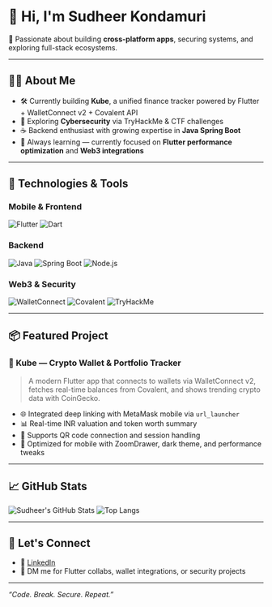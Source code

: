 # 👋 Hi, I'm Sudheer Kondamuri

🚀 Passionate about building **cross-platform apps**, securing systems, and exploring full-stack ecosystems.

---

## 🧑‍💻 About Me

- 🛠️ Currently building **Kube**, a unified finance tracker powered by Flutter + WalletConnect v2 + Covalent API
- 🧩 Exploring **Cybersecurity** via TryHackMe & CTF challenges
- ☕ Backend enthusiast with growing expertise in **Java Spring Boot**
- 💬 Always learning — currently focused on **Flutter performance optimization** and **Web3 integrations**

---

## 🔧 Technologies & Tools

### Mobile & Frontend
![Flutter](https://img.shields.io/badge/Flutter-02569B?style=for-the-badge&logo=flutter&logoColor=white)
![Dart](https://img.shields.io/badge/Dart-0175C2?style=for-the-badge&logo=dart&logoColor=white)

### Backend
![Java](https://img.shields.io/badge/Java-ED8B00?style=for-the-badge&logo=openjdk&logoColor=white)
![Spring Boot](https://img.shields.io/badge/Spring_Boot-6DB33F?style=for-the-badge&logo=spring-boot&logoColor=white)
![Node.js](https://img.shields.io/badge/Node.js-339933?style=for-the-badge&logo=nodedotjs&logoColor=white)

### Web3 & Security
![WalletConnect](https://img.shields.io/badge/WalletConnect-3B99FC?style=for-the-badge&logo=walletconnect&logoColor=white)
![Covalent](https://img.shields.io/badge/Covalent_API-blue?style=for-the-badge)
![TryHackMe](https://img.shields.io/badge/TryHackMe-212121?style=for-the-badge&logo=tryhackme&logoColor=red)

---

## 📦 Featured Project

### 🔐 Kube — Crypto Wallet & Portfolio Tracker
> A modern Flutter app that connects to wallets via WalletConnect v2, fetches real-time balances from Covalent, and shows trending crypto data with CoinGecko.

- 🌐 Integrated deep linking with MetaMask mobile via `url_launcher`
- 📊 Real-time INR valuation and token worth summary
- 💱 Supports QR code connection and session handling
- 🧪 Optimized for mobile with ZoomDrawer, dark theme, and performance tweaks

---

## 📈 GitHub Stats

![Sudheer's GitHub Stats](https://github-readme-stats.vercel.app/api?username=SudheerKondamuri&show_icons=true&theme=tokyonight)
![Top Langs](https://github-readme-stats.vercel.app/api/top-langs/?username=SudheerKondamuri&layout=compact&theme=tokyonight)

---

## 🤝 Let's Connect

- 💼 [LinkedIn](https://www.linkedin.com/in/sudheerkondamuri)
- 💬 DM me for Flutter collabs, wallet integrations, or security projects

---

_“Code. Break. Secure. Repeat.”_
